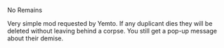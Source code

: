 No Remains

Very simple mod requested by Yemto.
If any duplicant dies they will be deleted without leaving behind a corpse. You still get a pop-up message about their demise.